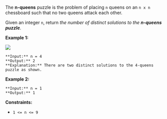 The **n-queens** puzzle is the problem of placing `n` queens on an `n x n` chessboard such that no two queens attack each other.

Given an integer `n`, return _the number of distinct solutions to the **n-queens puzzle**_.

**Example 1:**

![](https://assets.leetcode.com/uploads/2020/11/13/queens.jpg)
```
**Input:** n = 4
**Output:** 2
**Explanation:** There are two distinct solutions to the 4-queens puzzle as shown.
```

**Example 2:**

```
**Input:** n = 1
**Output:** 1
```

**Constraints:**

*   `1 <= n <= 9`